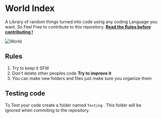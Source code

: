 # World Index

A Library of random things turned into code using any coding Language you want. So Feel Free to contribute to this repository. [**Read the Rules before contributing !**](#rules)

![World](https://s3.envato.com/files/2cbe9feb-5134-4ba8-8904-c0f221f5a271/inline_image_preview.jpg)

<h2 href="#rules">Rules</h2>

1. Try to keep it SFW 
2. Don't delete other peoples code **Try to improve it**
3. You can make new folders and files just make sure you organize them

## Testing code
To Test your code create a folder named `Testing` . This folder will be ignored when commiting to the repository.